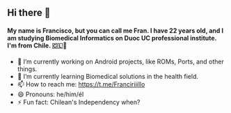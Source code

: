 ## Hi there 👋

#### My name is Francisco, but you can call me Fran. I have 22 years old, and I am studying Biomedical Informatics on Duoc UC professional institute. I'm from Chile. 🇨🇱🫡

- 🔭 I’m currently working on Android projects, like ROMs, Ports, and other things.
- 🌱 I’m currently learning Biomedical solutions in the health field.
- 📫 How to reach me: https://t.me/Francirijillo
- 😄 Pronouns: he/him/él
- ⚡ Fun fact: Chilean's Independency when?
